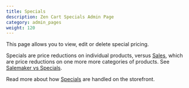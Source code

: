 ```yaml
---
title: Specials 
description: Zen Cart Specials Admin Page
category: admin_pages
weight: 120
---
```


This page allows you to view, edit or delete special pricing. 

Specials are price reductions on individual products, versus [Sales](/user/admin_pages/catalog/salemaker/), which are price reductions on one more more categories of products.  See [Salemaker vs Specials](/user/miscellaneous/salemaker_vs_specials/).

Read more about how [Specials](/user/products/special_products/) are handled on the storefront. 

